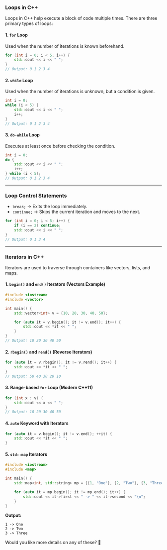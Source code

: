 ### **Loops in C++**  
Loops in C++ help execute a block of code multiple times. There are three primary types of loops:  

#### **1. `for` Loop**  
Used when the number of iterations is known beforehand.  
```cpp
for (int i = 0; i < 5; i++) {
    std::cout << i << " ";
}
// Output: 0 1 2 3 4
```

#### **2. `while` Loop**  
Used when the number of iterations is unknown, but a condition is given.  
```cpp
int i = 0;
while (i < 5) {
    std::cout << i << " ";
    i++;
}
// Output: 0 1 2 3 4
```

#### **3. `do-while` Loop**  
Executes at least once before checking the condition.  
```cpp
int i = 0;
do {
    std::cout << i << " ";
    i++;
} while (i < 5);
// Output: 0 1 2 3 4
```

---

### **Loop Control Statements**  
- `break;` → Exits the loop immediately.  
- `continue;` → Skips the current iteration and moves to the next.  

```cpp
for (int i = 0; i < 5; i++) {
    if (i == 2) continue;
    std::cout << i << " ";
}
// Output: 0 1 3 4
```

---

### **Iterators in C++**  
Iterators are used to traverse through containers like vectors, lists, and maps.  

#### **1. `begin()` and `end()` Iterators (Vectors Example)**
```cpp
#include <iostream>
#include <vector>

int main() {
    std::vector<int> v = {10, 20, 30, 40, 50};

    for (auto it = v.begin(); it != v.end(); it++) {
        std::cout << *it << " ";
    }
}
// Output: 10 20 30 40 50
```

#### **2. `rbegin()` and `rend()` (Reverse Iterators)**
```cpp
for (auto it = v.rbegin(); it != v.rend(); it++) {
    std::cout << *it << " ";
}
// Output: 50 40 30 20 10
```

#### **3. Range-based `for` Loop (Modern C++11)**
```cpp
for (int x : v) {
    std::cout << x << " ";
}
// Output: 10 20 30 40 50
```

#### **4. `auto` Keyword with Iterators**
```cpp
for (auto it = v.begin(); it != v.end(); ++it) {
    std::cout << *it << " ";
}
```

#### **5. `std::map` Iterators**
```cpp
#include <iostream>
#include <map>

int main() {
    std::map<int, std::string> mp = {{1, "One"}, {2, "Two"}, {3, "Three"}};

    for (auto it = mp.begin(); it != mp.end(); it++) {
        std::cout << it->first << " -> " << it->second << "\n";
    }
}
```
**Output:**
```
1 -> One
2 -> Two
3 -> Three
```

Would you like more details on any of these? 🚀